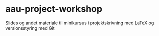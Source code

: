 # aau-project-workshop
Slides og andet materiale til minikursus i projektskrivning med LaTeX og versionsstyring med Git
